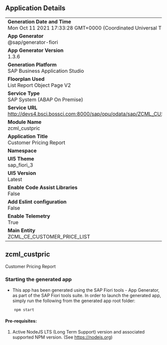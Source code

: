 ## Application Details
|               |
| ------------- |
|**Generation Date and Time**<br>Mon Oct 11 2021 17:33:28 GMT+0000 (Coordinated Universal Time)|
|**App Generator**<br>@sap/generator-fiori|
|**App Generator Version**<br>1.3.6|
|**Generation Platform**<br>SAP Business Application Studio|
|**Floorplan Used**<br>List Report Object Page V2|
|**Service Type**<br>SAP System (ABAP On Premise)|
|**Service URL**<br>http://devs4.bsci.bossci.com:8000/sap/opu/odata/sap/ZCML_CUSTPRICELIST_SERBIND/
|**Module Name**<br>zcml_custpric|
|**Application Title**<br>Customer Pricing Report|
|**Namespace**<br>|
|**UI5 Theme**<br>sap_fiori_3|
|**UI5 Version**<br>Latest|
|**Enable Code Assist Libraries**<br>False|
|**Add Eslint configuration**<br>False|
|**Enable Telemetry**<br>True|
|**Main Entity**<br>ZCML_CE_CUSTOMER_PRICE_LIST|

## zcml_custpric

Customer Pricing Report

### Starting the generated app

-   This app has been generated using the SAP Fiori tools - App Generator, as part of the SAP Fiori tools suite.  In order to launch the generated app, simply run the following from the generated app root folder:

```
    npm start
```

#### Pre-requisites:

1. Active NodeJS LTS (Long Term Support) version and associated supported NPM version.  (See https://nodejs.org)


